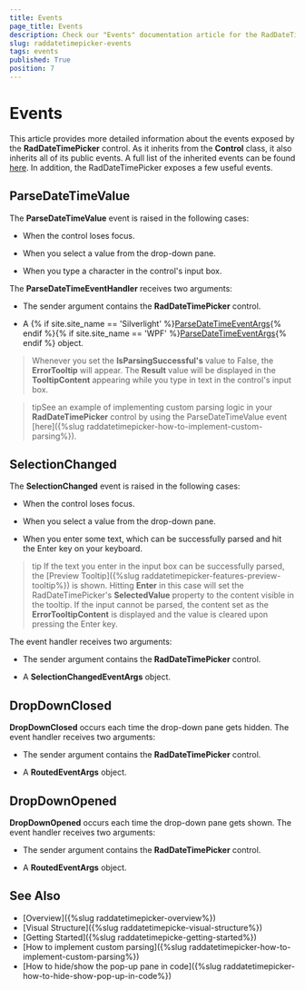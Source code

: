```yaml
---
title: Events
page_title: Events
description: Check our "Events" documentation article for the RadDateTimePicker WPF control.
slug: raddatetimepicker-events
tags: events
published: True
position: 7
---
```


# Events

This article provides more detailed information about the events exposed by the __RadDateTimePicker__ control. As it inherits from the **Control** class, it also inherits all of its public events. A full list of the inherited events can be found [here](https://docs.microsoft.com/en-us/dotnet/api/system.windows.controls.control#events). In addition, the RadDateTimePicker exposes a few useful events.
        
## ParseDateTimeValue

The __ParseDateTimeValue__ event is raised in the following cases:            

* When the control loses focus.

* When you select a value from the drop-down pane.

* When you type a character in the control's input box.

The **ParseDateTimeEventHandler** receives two arguments:            

* The sender argument contains the __RadDateTimePicker__ control.

* A {% if site.site_name == 'Silverlight' %}[ParseDateTimeEventArgs](https://docs.telerik.com/devtools/silverlight/api/telerik.windows.controls.parsedatetimeeventargs){% endif %}{% if site.site_name == 'WPF' %}[ParseDateTimeEventArgs](https://docs.telerik.com/devtools/wpf/api/telerik.windows.controls.parsedatetimeeventargs){% endif %} object.

>Whenever you set the __IsParsingSuccessful's__ value to False, the __ErrorTooltip__ will appear. The __Result__ value will be displayed in the __TooltipContent__ appearing while you type in text in the control's input box.  

<!-- -->

>tipSee an example of implementing custom parsing logic in your __RadDateTimePicker__ control by using the ParseDateTimeValue event [here]({%slug raddatetimepicker-how-to-implement-custom-parsing%}).

## SelectionChanged

The __SelectionChanged__ event is raised in the following cases:            

* When the control loses focus.

* When you  select a value from the drop-down pane.

* When you enter some text, which can be successfully parsed and hit the Enter key on your keyboard.

>tip If the text you enter in the input box can be successfully parsed, the [Preview Tooltip]({%slug raddatetimepicker-features-preview-tooltip%}) is shown. Hitting **Enter** in this case will set the RadDateTimePicker's __SelectedValue__ property to the content visible in the tooltip. If the input cannot be parsed, the content set as the __ErrorTooltipContent__ is displayed and the value is cleared upon pressing the Enter key.

The event handler receives two arguments:

* The sender argument contains the __RadDateTimePicker__ control.

* A __SelectionChangedEventArgs__ object.

## DropDownClosed

__DropDownClosed__ occurs each time the drop-down pane gets hidden. The event handler receives two arguments:

* The sender argument contains the __RadDateTimePicker__ control.

* A __RoutedEventArgs__ object.
              
## DropDownOpened

__DropDownOpened__ occurs each time the drop-down pane gets shown. The event handler receives two arguments:

* The sender argument contains the __RadDateTimePicker__ control.

* A __RoutedEventArgs__ object.

## See Also

 * [Overview]({%slug raddatetimepicker-overview%})
 * [Visual Structure]({%slug raddatetimepicke-visual-structure%})
 * [Getting Started]({%slug raddatetimepicke-getting-started%})
 * [How to implement custom parsing]({%slug raddatetimepicker-how-to-implement-custom-parsing%})
 * [How to hide/show the pop-up pane in code]({%slug raddatetimepicker-how-to-hide-show-pop-up-in-code%})
